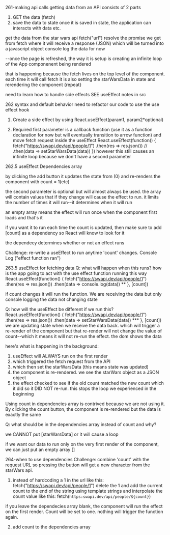 261-making api calls
getting data from an API consists of 2 parts 
1. GET the data (fetch)
2. save the data to state 
once it is saved in state, the application can interacts with data etc. 

get the data from the star wars api 
  fetch("url")
resolve the promise we get from fetch where it will receive a response (JSON) which will be turned into a javascript object 
console log the data for now 

--once the page is refreshed, the way it is setup is creating an infinite loop of the App componenent being rendered 

that is happening because the fetch lives on the top level of the component. each time it will call fetch it is also setting the starWarsData in state and rerendering the component {repeat}

need to learn how to handle  side effects
SEE useEffect notes in src 

262 syntax and default behavior 
need to refactor our code to use the use effect hook 

1. Create a side effect by using 
  React.useEffect(param1, param2*optional)

2. Required first parameter is a callback function (use it as a function declaration for now but will eventually transition to arrow function) and move fetch request inside the useEffect
      React.useEffect(function() {
        fetch("https://swapi.dev/api/people/1")
            .then(res => res.json())
            // .then(data => setStarWarsData(data))
    })
    however this still causes an infinite loop because we don't have a second parameter 

262.5 useEffect Dependencies array 

by clicking the add button it updates the state from (0) and re-renders the component with count = 1(etc)

the second parameter is optional but will almost always be used. 
the array will contain values that if they change will cause the effect to run. it limits the number of times it will run--it determines when it will run 

an empty array means the effect will run once when the component first loads and that's it  

if you want it to run each time the count is updated, then make sure to add [count] as a dependency so React will know to look for it 

the dependecy determines whether or not an effect runs 

Challenge: 
re-write a useEffect to run anytime 'count' changes. Console Log ("effect function ran")

263.5 useEffect for fetching data 
Q: what will happen when this runs? how is the app going to act with the use effect function running this way 
    React.useEffect(function() {
        fetch("https://swapi.dev/api/people/1")
            .then(res => res.json())
            .then(data => console.log(data)) **
    }, [count])

if count changes it will run the function. We are receiving the data but only console logging the data not changing state 

Q: how will the useEffect be different if we run this? 
    React.useEffect(function() {
        fetch("https://swapi.dev/api/people/1")
            .then(res => res.json())
            .then(data => setStarWarsData(data)) ***
    }, [count])
we are updating state when we receive the data back. which will trigger a re-render of the component but that re-render will not change the value of count--which it means it will not re-run the effect. the dom shows the data 

here's what is happening in the background: 
1. useEffect will ALWAYS run on the first render
2. which triggered the fetch request from the API
3. which then set the starWarsData (this means state was updated)
4. the component is re-rendered. we see the starWars object as a JSON object 
5. the effect checked to see if the old count matched the new count which it did so it DID NOT re-run. this stops the loop we experienced in the beginning 

Using count in dependencies array is contrived because we are not using it. By clicking the count button, the component is re-rendered but the data is exactly the same 

Q: what should be in the dependencies array instead of count and why? 

we CANNOT put [starWarsData] or it will cause a loop 

if we want our data to run only on the very first render of the component, we can just put an empty array []

264-when to use dependencies 
Challenge: 
combine 'count' with the request URL so pressing the button will get a new character from the starWars api. 

1. instead of hardcoding a 1 in the url like this:
    fetch("https://swapi.dev/api/people/1")
delete the 1 and add the current count to the end of the string using template strings and interpolate the count value like this:
    fetch(`https:swapi.dev/api/people/${count}`)

if you leave the dependecies array blank, the component will run the effect on the first render. Count will be set to one. nothing will trigger the function again. 

2. add count to the dependencies array 



